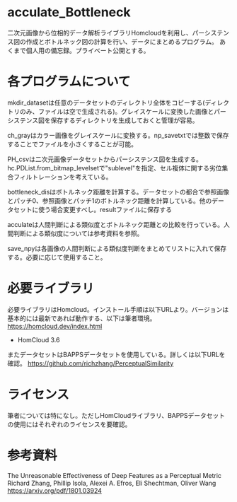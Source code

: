 # acculate_Bottleneck

二次元画像から位相的データ解析ライブラリHomcloudを利用し、パーシステンス図の作成とボトルネック図の計算を行い、データにまとめるプログラム。
あくまで個人用の備忘録。プライベート公開とする。

# 各プログラムについて

mkdir_datasetは任意のデータセットのディレクトリ全体をコピーする(ディレクトリのみ、ファイルは空で生成される)。グレイスケールに変換した画像とパーシステンス図を保存するディレクトリを生成しておくと管理が容易。

ch_grayはカラー画像をグレイスケールに変換する。np_savetxtでは整数で保存することでファイルを小さくすることが可能。

PH_csvは二次元画像データセットからパーシステンス図を生成する。hc.PDList.from_bitmap_levelsetで"sublevel"を指定、セル複体に関する劣位集合フィルトレーションを考えている。

bottleneck_disはボトルネック距離を計算する。データセットの都合で参照画像とパッチ0、参照画像とパッチ1のボトルネック距離を計算している。他のデータセットに使う場合変更すべし。resultファイルに保存する

acculateは人間判断による類似度とボトルネック距離との比較を行っている。人間判断による類似度については参考資料を参照。

save_npyは各画像の人間判断による類似度判断をまとめてリストに入れて保存する。必要に応じて使用すること。

# 必要ライブラリ

必要ライブラリはHomcloud。インストール手順は以下URLより。バージョンは基本的には最新であれば動作する、以下は筆者環境。
https://homcloud.dev/index.html
* HomCloud 3.6

またデータセットはBAPPSデータセットを使用している。詳しくは以下URLを確認。
https://github.com/richzhang/PerceptualSimilarity

# ライセンス
筆者については特になし。ただしHomCloudライブラリ、BAPPSデータセットの使用にはそれぞれのライセンスを要確認。

# 参考資料
The Unreasonable Effectiveness of Deep Features as a Perceptual Metric
Richard Zhang, Phillip Isola, Alexei A. Efros, Eli Shechtman, Oliver Wang
https://arxiv.org/pdf/1801.03924
